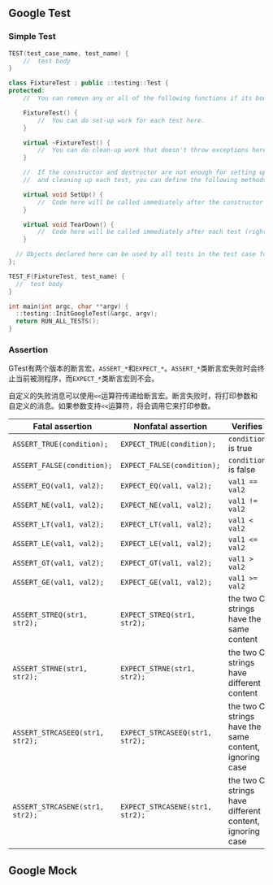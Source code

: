 ## Google Test

### Simple Test

``` C++
TEST(test_case_name, test_name) {
    //  test body
}
```

``` C++
class FixtureTest : public ::testing::Test {
protected:
    //  You can remove any or all of the following functions if its body is empty.

    FixtureTest() {
        //  You can do set-up work for each test here.
    }

    virtual ~FixtureTest() {
        //  You can do clean-up work that doesn't throw exceptions here.
    }

    //  If the constructor and destructor are not enough for setting up
    //  and cleaning up each test, you can define the following methods:

    virtual void SetUp() {
        //  Code here will be called immediately after the constructor (right before each test).
    }

    virtual void TearDown() {
        //  Code here will be called immediately after each test (right before the destructor).
    }

  // Objects declared here can be used by all tests in the test case for Foo.
};

TEST_F(FixtureTest, test_name) {
  //  test body
}

int main(int argc, char **argv) {
  ::testing::InitGoogleTest(&argc, argv);
  return RUN_ALL_TESTS();
}
```

### Assertion

GTest有两个版本的断言宏，`ASSERT_*`和`EXPECT_*`。`ASSERT_*`类断言宏失败时会终止当前被测程序，而`EXPECT_*`类断言宏则不会。

自定义的失败消息可以使用`<<`运算符传递给断言宏。断言失败时，将打印参数和自定义的消息。如果参数支持`<<`运算符，将会调用它来打印参数。

| Fatal assertion | Nonfatal assertion | Verifies |
|---|---|---|
| `ASSERT_TRUE(condition);` | `EXPECT_TRUE(condition);` | `condition` is true |
| `ASSERT_FALSE(condition);`| `EXPECT_FALSE(condition);` | `condition` is false |
| `ASSERT_EQ(val1, val2);`|`EXPECT_EQ(val1, val2);`| `val1 == val2` |
| `ASSERT_NE(val1, val2);`|`EXPECT_NE(val1, val2);`| `val1 != val2` |
| `ASSERT_LT(val1, val2);`|`EXPECT_LT(val1, val2);`| `val1 < val2` |
| `ASSERT_LE(val1, val2);`|`EXPECT_LE(val1, val2);`| `val1 <= val2` |
| `ASSERT_GT(val1, val2);`|`EXPECT_GT(val1, val2);`| `val1 > val2` |
| `ASSERT_GE(val1, val2);`|`EXPECT_GE(val1, val2);`| `val1 >= val2` |
| `ASSERT_STREQ(str1, str2);` | `EXPECT_STREQ(str1, str2);` | the two C strings have the same content |
| `ASSERT_STRNE(str1, str2);` | `EXPECT_STRNE(str1, str2);` | the two C strings have different content |
| `ASSERT_STRCASEEQ(str1, str2);`| `EXPECT_STRCASEEQ(str1, str2);` | the two C strings have the same content, ignoring case |
| `ASSERT_STRCASENE(str1, str2);`| `EXPECT_STRCASENE(str1, str2);` | the two C strings have different content, ignoring case |

## Google Mock